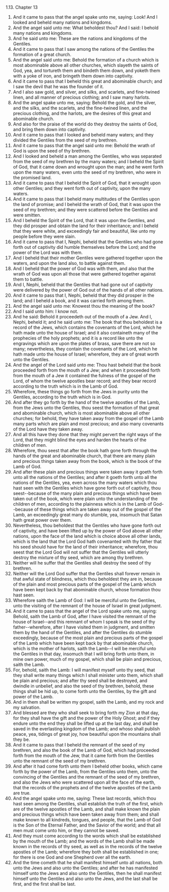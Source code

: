 1.13. Chapter 13
1. And it came to pass that the angel spake unto me, saying: Look! And I looked and beheld many nations and kingdoms.
2. And the angel said unto me: What beholdest thou? And I said: I behold many nations and kingdoms.
3. And he said unto me: These are the nations and kingdoms of the Gentiles.
4. And it came to pass that I saw among the nations of the Gentiles the formation of a great church.
5. And the angel said unto me: Behold the formation of a church which is most abominable above all other churches, which slayeth the saints of God, yea, and tortureth them and bindeth them down, and yoketh them with a yoke of iron, and bringeth them down into captivity.
6. And it came to pass that I beheld this great and abominable church; and I saw the devil that he was the founder of it.
7. And I also saw gold, and silver, and silks, and scarlets, and fine-twined linen, and all manner of precious clothing; and I saw many harlots.
8. And the angel spake unto me, saying: Behold the gold, and the silver, and the silks, and the scarlets, and the fine-twined linen, and the precious clothing, and the harlots, are the desires of this great and abominable church.
9. And also for the praise of the world do they destroy the saints of God, and bring them down into captivity.
10. And it came to pass that I looked and beheld many waters; and they divided the Gentiles from the seed of my brethren.
11. And it came to pass that the angel said unto me: Behold the wrath of God is upon the seed of thy brethren.
12. And I looked and beheld a man among the Gentiles, who was separated from the seed of my brethren by the many waters; and I beheld the Spirit of God, that it came down and wrought upon the man; and he went forth upon the many waters, even unto the seed of my brethren, who were in the promised land.
13. And it came to pass that I beheld the Spirit of God, that it wrought upon other Gentiles; and they went forth out of captivity, upon the many waters.
14. And it came to pass that I beheld many multitudes of the Gentiles upon the land of promise; and I beheld the wrath of God, that it was upon the seed of my brethren; and they were scattered before the Gentiles and were smitten.
15. And I beheld the Spirit of the Lord, that it was upon the Gentiles, and they did prosper and obtain the land for their inheritance; and I beheld that they were white, and exceedingly fair and beautiful, like unto my people before they were slain.
16. And it came to pass that I, Nephi, beheld that the Gentiles who had gone forth out of captivity did humble themselves before the Lord; and the power of the Lord was with them.
17. And I beheld that their mother Gentiles were gathered together upon the waters, and upon the land also, to battle against them.
18. And I beheld that the power of God was with them, and also that the wrath of God was upon all those that were gathered together against them to battle.
19. And I, Nephi, beheld that the Gentiles that had gone out of captivity were delivered by the power of God out of the hands of all other nations.
20. And it came to pass that I, Nephi, beheld that they did prosper in the land; and I beheld a book, and it was carried forth among them.
21. And the angel said unto me: Knowest thou the meaning of the book?
22. And I said unto him: I know not.
23. And he said: Behold it proceedeth out of the mouth of a Jew. And I, Nephi, beheld it; and he said unto me: The book that thou beholdest is a record of the Jews, which contains the covenants of the Lord, which he hath made unto the house of Israel; and it also containeth many of the prophecies of the holy prophets; and it is a record like unto the engravings which are upon the plates of brass, save there are not so many; nevertheless, they contain the covenants of the Lord, which he hath made unto the house of Israel; wherefore, they are of great worth unto the Gentiles.
24. And the angel of the Lord said unto me: Thou hast beheld that the book proceeded forth from the mouth of a Jew; and when it proceeded forth from the mouth of a Jew it contained the fulness of the gospel of the Lord, of whom the twelve apostles bear record; and they bear record according to the truth which is in the Lamb of God.
25. Wherefore, these things go forth from the Jews in purity unto the Gentiles, according to the truth which is in God.
26. And after they go forth by the hand of the twelve apostles of the Lamb, from the Jews unto the Gentiles, thou seest the formation of that great and abominable church, which is most abominable above all other churches; for behold, they have taken away from the gospel of the Lamb many parts which are plain and most precious; and also many covenants of the Lord have they taken away.
27. And all this have they done that they might pervert the right ways of the Lord, that they might blind the eyes and harden the hearts of the children of men.
28. Wherefore, thou seest that after the book hath gone forth through the hands of the great and abominable church, that there are many plain and precious things taken away from the book, which is the book of the Lamb of God.
29. And after these plain and precious things were taken away it goeth forth unto all the nations of the Gentiles; and after it goeth forth unto all the nations of the Gentiles, yea, even across the many waters which thou hast seen with the Gentiles which have gone forth out of captivity, thou seest--because of the many plain and precious things which have been taken out of the book, which were plain unto the understanding of the children of men, according to the plainness which is in the Lamb of God--because of these things which are taken away out of the gospel of the Lamb, an exceedingly great many do stumble, yea, insomuch that Satan hath great power over them.
30. Nevertheless, thou beholdest that the Gentiles who have gone forth out of captivity, and have been lifted up by the power of God above all other nations, upon the face of the land which is choice above all other lands, which is the land that the Lord God hath covenanted with thy father that his seed should have for the land of their inheritance; wherefore, thou seest that the Lord God will not suffer that the Gentiles will utterly destroy the mixture of thy seed, which are among thy brethren.
31. Neither will he suffer that the Gentiles shall destroy the seed of thy brethren.
32. Neither will the Lord God suffer that the Gentiles shall forever remain in that awful state of blindness, which thou beholdest they are in, because of the plain and most precious parts of the gospel of the Lamb which have been kept back by that abominable church, whose formation thou hast seen.
33. Wherefore saith the Lamb of God: I will be merciful unto the Gentiles, unto the visiting of the remnant of the house of Israel in great judgment.
34. And it came to pass that the angel of the Lord spake unto me, saying: Behold, saith the Lamb of God, after I have visited the remnant of the house of Israel--and this remnant of whom I speak is the seed of thy father--wherefore, after I have visited them in judgment, and smitten them by the hand of the Gentiles, and after the Gentiles do stumble exceedingly, because of the most plain and precious parts of the gospel of the Lamb which have been kept back by that abominable church, which is the mother of harlots, saith the Lamb--I will be merciful unto the Gentiles in that day, insomuch that I will bring forth unto them, in mine own power, much of my gospel, which shall be plain and precious, saith the Lamb.
35. For, behold, saith the Lamb: I will manifest myself unto thy seed, that they shall write many things which I shall minister unto them, which shall be plain and precious; and after thy seed shall be destroyed, and dwindle in unbelief, and also the seed of thy brethren, behold, these things shall be hid up, to come forth unto the Gentiles, by the gift and power of the Lamb.
36. And in them shall be written my gospel, saith the Lamb, and my rock and my salvation.
37. And blessed are they who shall seek to bring forth my Zion at that day, for they shall have the gift and the power of the Holy Ghost; and if they endure unto the end they shall be lifted up at the last day, and shall be saved in the everlasting kingdom of the Lamb; and whoso shall publish peace, yea, tidings of great joy, how beautiful upon the mountains shall they be.
38. And it came to pass that I beheld the remnant of the seed of my brethren, and also the book of the Lamb of God, which had proceeded forth from the mouth of the Jew, that it came forth from the Gentiles unto the remnant of the seed of my brethren.
39. And after it had come forth unto them I beheld other books, which came forth by the power of the Lamb, from the Gentiles unto them, unto the convincing of the Gentiles and the remnant of the seed of my brethren, and also the Jews who were scattered upon all the face of the earth, that the records of the prophets and of the twelve apostles of the Lamb are true.
40. And the angel spake unto me, saying: These last records, which thou hast seen among the Gentiles, shall establish the truth of the first, which are of the twelve apostles of the Lamb, and shall make known the plain and precious things which have been taken away from them; and shall make known to all kindreds, tongues, and people, that the Lamb of God is the Son of the Eternal Father, and the Savior of the world; and that all men must come unto him, or they cannot be saved.
41. And they must come according to the words which shall be established by the mouth of the Lamb; and the words of the Lamb shall be made known in the records of thy seed, as well as in the records of the twelve apostles of the Lamb; wherefore they both shall be established in one; for there is one God and one Shepherd over all the earth.
42. And the time cometh that he shall manifest himself unto all nations, both unto the Jews and also unto the Gentiles; and after he has manifested himself unto the Jews and also unto the Gentiles, then he shall manifest himself unto the Gentiles and also unto the Jews, and the last shall be first, and the first shall be last.

